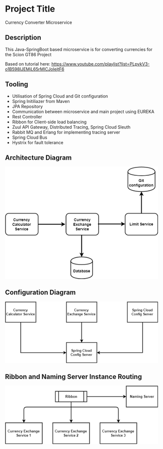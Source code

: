# Project Title

Currency Converter Microservice

## Description
 This Java-SpringBoot based microservice is for converting currencies for the Scion GT86 Project
 
 Based on tutorial here: https://www.youtube.com/playlist?list=PLpvkV3-o1B598IJEMjL65rMICJoIejtF6

## Tooling

* Utilisation of Spring Cloud and Git configuration
* Spring Initiliazer from Maven
* JPA Repository
* Communication between microservice and main project using EUREKA
* Rest Controller
* Ribbon for Client-side load balancing
* Zuul API Gateway, Distributed Tracing, Spring Cloud Sleuth
* Rabbit MQ and Erlang for implementing tracing server
* Spring Cloud Bus
* Hystrix for fault tolerance

## Architecture Diagram

![Currency Converter Microservice](assets/images/currency-converter-microservice.png "Microservice Diagram")

## Configuration Diagram 

![Configuration for Microservices](assets/images/configuration-diagram.png "Configuration Diagram")

## Ribbon and Naming Server Instance Routing

![Configuration for Microservices](assets/images/ribbon-naming-server-diagram.png "Configuration Diagram")